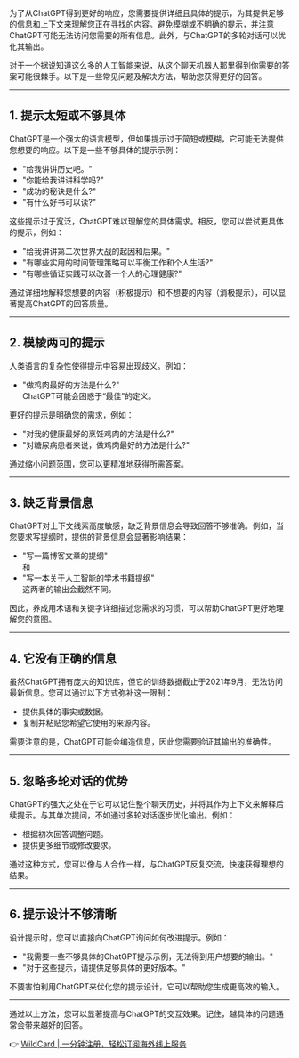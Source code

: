 为了从ChatGPT得到更好的响应，您需要提供详细且具体的提示，为其提供足够的信息和上下文来理解您正在寻找的内容。避免模糊或不明确的提示，并注意ChatGPT可能无法访问您需要的所有信息。此外，与ChatGPT的多轮对话可以优化其输出。

对于一个据说知道这么多的人工智能来说，从这个聊天机器人那里得到你需要的答案可能很棘手。以下是一些常见问题及解决方法，帮助您获得更好的回答。

---

## 1. 提示太短或不够具体

ChatGPT是一个强大的语言模型，但如果提示过于简短或模糊，它可能无法提供您想要的响应。以下是一些不够具体的提示示例：

- "给我讲讲历史吧。"
- "你能给我讲讲科学吗?"
- "成功的秘诀是什么?"
- "有什么好书可以读?"

这些提示过于宽泛，ChatGPT难以理解您的具体需求。相反，您可以尝试更具体的提示，例如：

- "给我讲讲第二次世界大战的起因和后果。"
- "有哪些实用的时间管理策略可以平衡工作和个人生活?"
- "有哪些循证实践可以改善一个人的心理健康?"

通过详细地解释您想要的内容（积极提示）和不想要的内容（消极提示），可以显著提高ChatGPT的回答质量。

---

## 2. 模棱两可的提示

人类语言的复杂性使得提示中容易出现歧义。例如：

- "做鸡肉最好的方法是什么?"  
  ChatGPT可能会困惑于“最佳”的定义。

更好的提示是明确您的需求，例如：

- "对我的健康最好的烹饪鸡肉的方法是什么?"
- "对糖尿病患者来说，做鸡肉最好的方法是什么?"

通过缩小问题范围，您可以更精准地获得所需答案。

---

## 3. 缺乏背景信息

ChatGPT对上下文线索高度敏感，缺乏背景信息会导致回答不够准确。例如，当您要求写提纲时，提供的背景信息会显著影响结果：

- "写一篇博客文章的提纲"  
  和  
- "写一本关于人工智能的学术书籍提纲"  
  这两者的输出会截然不同。

因此，养成用术语和关键字详细描述您需求的习惯，可以帮助ChatGPT更好地理解您的意图。

---

## 4. 它没有正确的信息

虽然ChatGPT拥有庞大的知识库，但它的训练数据截止于2021年9月，无法访问最新信息。您可以通过以下方式弥补这一限制：

- 提供具体的事实或数据。
- 复制并粘贴您希望它使用的来源内容。

需要注意的是，ChatGPT可能会编造信息，因此您需要验证其输出的准确性。

---

## 5. 忽略多轮对话的优势

ChatGPT的强大之处在于它可以记住整个聊天历史，并将其作为上下文来解释后续提示。与其单次提问，不如通过多轮对话逐步优化输出。例如：

- 根据初次回答调整问题。
- 提供更多细节或修改要求。

通过这种方式，您可以像与人合作一样，与ChatGPT反复交流，快速获得理想的结果。

---

## 6. 提示设计不够清晰

设计提示时，您可以直接向ChatGPT询问如何改进提示。例如：

- "我需要一些不够具体的ChatGPT提示示例，无法得到用户想要的输出。"
- "对于这些提示，请提供足够具体的更好版本。"

不要害怕利用ChatGPT来优化您的提示设计，它可以帮助您生成更高效的输入。

---

通过以上方法，您可以显著提高与ChatGPT的交互效果。记住，越具体的问题通常会带来越好的回答。

👉 [WildCard | 一分钟注册，轻松订阅海外线上服务](https://bit.ly/bewildcard)
